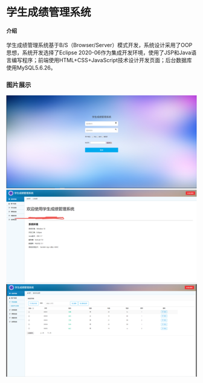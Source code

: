 # 学生成绩管理系统

#### 介绍
学生成绩管理系统基于B/S（Browser/Server）模式开发，系统设计采用了OOP思想，系统开发选择了Eclipse 2020-06作为集成开发环境，使用了JSP和Java语言编写程序；前端使用HTML+CSS+JavaScript技术设计开发页面；后台数据库使用MySQL5.6.26。


### 图片展示
![image text](https://github.com/quanyouhua/JSP_MVC_StudentGradeManager/blob/master/images/login.png "DBSCAN Performance Comparison")
![image text](https://github.com/quanyouhua/JSP_MVC_StudentGradeManager/blob/master/images/index.png "DBSCAN Performance Comparison")
![image text](https://github.com/quanyouhua/JSP_MVC_StudentGradeManager/blob/master/images/infopage.png "DBSCAN Performance Comparison")
